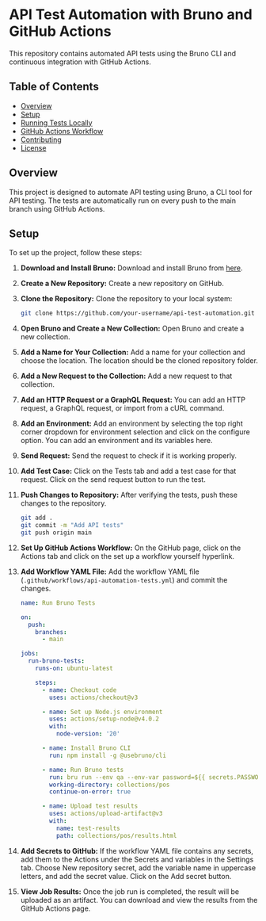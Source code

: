 # API Test Automation with Bruno and GitHub Actions

This repository contains automated API tests using the Bruno CLI and continuous integration with GitHub Actions.

## Table of Contents

- [Overview](#overview)
- [Setup](#setup)
- [Running Tests Locally](#running-tests-locally)
- [GitHub Actions Workflow](#github-actions-workflow)
- [Contributing](#contributing)
- [License](#license)

## Overview

This project is designed to automate API testing using Bruno, a CLI tool for API testing. The tests are automatically run on every push to the main branch using GitHub Actions.

## Setup

To set up the project, follow these steps:

1. **Download and Install Bruno:**
   Download and install Bruno from [here](https://www.usebruno.com/downloads).

2. **Create a New Repository:**
   Create a new repository on GitHub.

3. **Clone the Repository:**
   Clone the repository to your local system:

    ```bash
    git clone https://github.com/your-username/api-test-automation.git
    ```

4. **Open Bruno and Create a New Collection:**
   Open Bruno and create a new collection.

5. **Add a Name for Your Collection:**
   Add a name for your collection and choose the location. The location should be the cloned repository folder.

6. **Add a New Request to the Collection:**
   Add a new request to that collection.

7. **Add an HTTP Request or a GraphQL Request:**
   You can add an HTTP request, a GraphQL request, or import from a cURL command.

8. **Add an Environment:**
   Add an environment by selecting the top right corner dropdown for environment selection and click on the configure option. You can add an environment and its variables here.

9. **Send Request:**
   Send the request to check if it is working properly.

10. **Add Test Case:**
    Click on the Tests tab and add a test case for that request. Click on the send request button to run the test.

11. **Push Changes to Repository:**
    After verifying the tests, push these changes to the repository.

    ```bash
    git add .
    git commit -m "Add API tests"
    git push origin main
    ```

12. **Set Up GitHub Actions Workflow:**
    On the GitHub page, click on the Actions tab and click on the set up a workflow yourself hyperlink.

13. **Add Workflow YAML File:**
    Add the workflow YAML file (`.github/workflows/api-automation-tests.yml`) and commit the changes.

    ```yaml
    name: Run Bruno Tests

    on:
      push:
        branches:
          - main

    jobs:
      run-bruno-tests:
        runs-on: ubuntu-latest

        steps:
          - name: Checkout code
            uses: actions/checkout@v3

          - name: Set up Node.js environment
            uses: actions/setup-node@v4.0.2
            with:
              node-version: '20'

          - name: Install Bruno CLI
            run: npm install -g @usebruno/cli

          - name: Run Bruno tests
            run: bru run --env qa --env-var password=${{ secrets.PASSWORD }} -o results.html -f html --tests-only
            working-directory: collections/pos
            continue-on-error: true

          - name: Upload test results
            uses: actions/upload-artifact@v3
            with:
              name: test-results
              path: collections/pos/results.html
    ```

14. **Add Secrets to GitHub:**
    If the workflow YAML file contains any secrets, add them to the Actions under the Secrets and variables in the Settings tab. Choose New repository secret, add the variable name in uppercase letters, and add the secret value. Click on the Add secret button.

15. **View Job Results:**
    Once the job run is completed, the result will be uploaded as an artifact. You can download and view the results from the GitHub Actions page.
